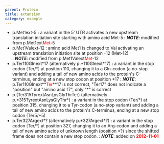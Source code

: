 ```yaml
---
parent: Protein
title: extension
category: example
---
```


*	p.Met1ext-5
	: a variant in the 5' UTR activates a new upstream translation initiation site starting with amino acid Met-5
	: _**NOTE**_: modified from p.Met1ext<font color="red">Met</font>-5
*	p.Met1Valext-12
	: amino acid Met1 is changed to Val activating an upstream translation initiation site at position -12 (Met-12)  
	: _**NOTE**_: modified from p.Met1Valext<font color="red">Met</font>-12
*	p.Ter110Glnext\*17  (alternatively p.\*110Glnext\*17)
	: a variant in the stop codon (Ter/\*) at position 110, changing it to a Gln-codon (a no-stop variant) and adding a tail of new amino acids to the protein's C-terminus, ending at a new stop codon at position \*17
	: _**NOTE**_: p.Ter110Glnext**<font color="red">Ter</font>**17 is not correct, "Ter17" does not indicate a "position"  but "amino acid 17", only "\*" is correct
*	p.(Ter315TyrextAsnLysGlyThrTer)  (alternatively p.\*315TyrextAsnLysGlyThr\*)
	: a variant in the stop codon (Ter/\*) at position 315, changing it to a Tyr-codon (a no-stop variant) and adding a tail of new amino acids to the protein's C-terminus, ending at a new stop codon (Ter5/\*5)
*	p.Ter327Argext\*? (alternatively p.\*327Argext\*?)
	: a variant in the stop codon (Ter/\*) at position 327, changing it to an Arg-codon and adding a tail of new amino acids of unknown length (position \*?) since the shifted frame does not contain a new stop codon.
	: _**NOTE**_: added on **<font color="red">2012-11-01</font>**
